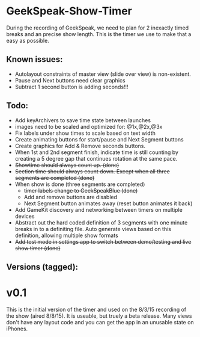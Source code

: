 # GeekSpeak-Show-Timer

During the recording of GeekSpeak, we need to plan for 2 inexactly timed breaks and an precise show length.  This is the timer we use to make that a easy as possible.


## Known issues:
- Autolayout constraints of master view (slide over view) is non-existent.
- Pause and Next buttons need clear graphics
- Subtract 1 second button is adding seconds!!!

## Todo:
- Add keyArchivers to save time state between launches
- images need to be scaled and optimized for: @1x,@2x,@3x
- Fix labels under show times to scale based on text width
- Create animating buttons for start/pause and Next Segment buttons
- Create graphics for Add & Remove seconds buttons.
- When 1st and 2nd segment finish, indicate time is still counting by creating a 5 degree gap that continues rotation at the same pace.
- ~~Showtime should always count up. (done)~~
- ~~Section time should always count down. Except when all three segments are completed (done)~~
- When show is done (three segments are completed)
	- ~~timer labels change to GeekSpeakBlue (done)~~
	- Add and remove buttons are disabled
	- Next Segment button animates away (reset button animates it back)
- Add GameKit discovery and networking between timers on multiple devices
- Abstract out the hard coded definition of 3 segments with one minute breaks in to a definiting file. Auto generate views based on this definition, allowing multiple show formats
- ~~Add test mode in settings app to switch between demo/testing and live show timer (done)~~

## Versions (tagged):
# v0.1
This is the initial version of the timer and used on the 8/3/15 recording of the show (aired 8/8/15).  It is useable, but truely a beta release.  Many views don't have any layout code and you can get the app in an unusable state on iPhones.
